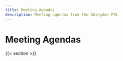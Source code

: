 ```yaml
---
title: Meeting Agendas
description: Meeting agendas from the Abingdon PTA
---
```


# Meeting Agendas

{{< section >}}